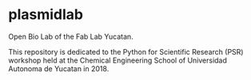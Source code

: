 # plasmidlab
Open Bio Lab of the Fab Lab Yucatan.

This repository is dedicated to the Python for Scientific Research (PSR) workshop held at the Chemical Engineering School of Universidad Autonoma de Yucatan in 2018.
